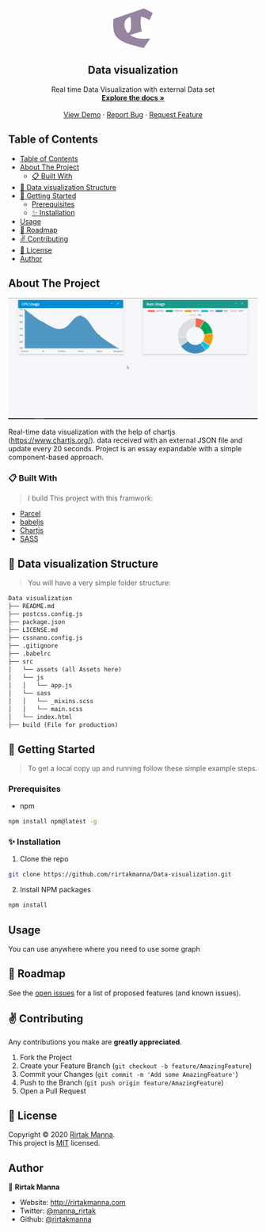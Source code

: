 <!-- PROJECT LOGO -->
<br>
<p align="center">
  <a href="https://github.com/rirtakmanna/Data-visualization">
  <img src="./src/assets/logo.svg" alt="Logo" width="80" height="80">
</a>
<h2 align="center">Data visualization</h2>
<p align="center">
  Real time Data Visualization with external Data set
  <br />
  <a href="https://github.com/rirtakmanna/Data-visualization/blob/master/README.md"><strong>Explore the docs »</strong></a>
  <br />
  <br />
  <a href="https://rirtakmanna.github.io/Data-visualization/" target="_blank">View Demo</a>
  ·
  <a href="https://github.com/rirtakmanna/Data-visualization/issues">Report Bug</a>
  ·
  <a href="https://github.com/rirtakmanna/Data-visualization/issues">Request Feature</a>
</p>
</p>

<!-- TABLE OF CONTENTS -->
## Table of Contents

- [Table of Contents](#table-of-contents)
- [About The Project](#about-the-project)
  - [:clipboard: Built With](#clipboard-built-with)
- [:open_file_folder: Data visualization Structure](#open_file_folder-data-visualization-structure)
- [:checkered_flag: Getting Started](#checkered_flag-getting-started)
  - [Prerequisites](#prerequisites)
  - [:sparkles: Installation](#sparkles-installation)
- [Usage](#usage)
- [:round_pushpin: Roadmap](#round_pushpin-roadmap)
- [:v: Contributing](#v-contributing)
- [:memo: License](#memo-license)
- [Author](#author)

<!-- ABOUT THE PROJECT -->
## About The Project

[![Product Name Screen Shot][product-screenshot]](https://rirtakmanna.github.io/Data-visualization/)

Real-time data visualization with the help of chartjs (https://www.chartjs.org/). data received with an external JSON file and update every 20 seconds. Project is an essay expandable with a simple component-based approach.

### :clipboard: Built With
>I build This project with this framwork:

* [Parcel](https://parceljs.org/)
* [babeljs](https://babeljs.io/)
* [Chartjs](https://www.chartjs.org/)
* [SASS](https://sass-lang.com/)
## :open_file_folder: Data visualization Structure
>You will have a very simple folder structure:

  ```
  Data visualization
  ├── README.md
  ├── postcss.config.js
  ├── package.json
  ├── LICENSE.md
  ├── cssnano.config.js
  ├── .gitignore
  ├── .babelrc
  ├── src
  │   └── assets (all Assets here)
  │   └── js
  │   │   └── app.js
  │   └── sass
  │   │   └── _mixins.scss
  │   │   └── main.scss
  │   └── index.html
  ├── build (File for production)
  ```


<!-- GETTING STARTED -->
## :checkered_flag: Getting Started
>To get a local copy up and running follow these simple example steps.
### Prerequisites
* npm
```sh
npm install npm@latest -g
```
### :sparkles: Installation
1. Clone the repo
```sh
git clone https://github.com/rirtakmanna/Data-visualization.git
```
2. Install NPM packages
```sh
npm install
```
<!-- USAGE EXAMPLES -->
## Usage
You can use anywhere where you need to use some graph

<!-- ROADMAP -->
## :round_pushpin: Roadmap
See the [open issues](https://github.com/rirtakmanna/Data-visualization/issues) for a list of proposed features (and known issues).

<!-- CONTRIBUTING -->
## :v: Contributing
Any contributions you make are **greatly appreciated**.

1. Fork the Project
2. Create your Feature Branch (`git checkout -b feature/AmazingFeature`)
3. Commit your Changes (`git commit -m 'Add some AmazingFeature'`)
4. Push to the Branch (`git push origin feature/AmazingFeature`)
5. Open a Pull Request

## :memo: License

Copyright © 2020 [Rirtak Manna](https://github.com/rirtakmanna).<br />
This project is [MIT](https://github.com/rirtakmanna/Data-visualization/blob/master/LICENSE.md) licensed.

## Author

👤 **Rirtak Manna**

- Website: http://rirtakmanna.com
- Twitter: [@manna_rirtak](https://twitter.com/manna_rirtak)
- Github: [@rirtakmanna](https://github.com/rirtakmanna)

<!-- All links  -->
[GitHub-version]: https://img.shields.io/github/package-json/v/rirtakmanna/Data-visualization
[commit]: https://img.shields.io/github/last-commit/rirtakmanna/Data-visualization?color=green
[issues-shield]: https://img.shields.io/github/issues/rirtakmanna/Data-visualization
[issues-url]: https://github.com/rirtakmanna/Data-visualization/issues
[license-shield]: https://img.shields.io/badge/license-MIT-red
[license-url]: https://github.com/rirtakmanna/Data-visualization/blob/master/LICENSE.md
[linkedin-shield]: https://img.shields.io/twitter/follow/manna_rirtak?label=Twitter
[linkedin-url]: https://linkedin.com/in/manna_rirtak
[product-screenshot]: ./src/assets/screenshot.png
